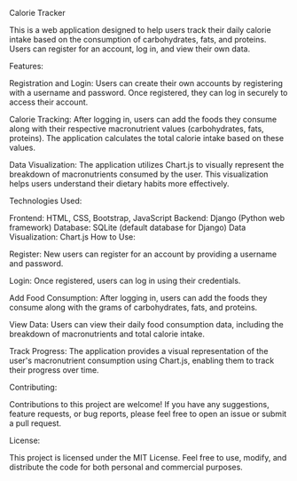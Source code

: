 Calorie Tracker

This is a web application designed to help users track their daily calorie intake based on the consumption of carbohydrates, fats, and proteins. Users can register for an account, log in, and view their own data.

Features:

Registration and Login: Users can create their own accounts by registering with a username and password. Once registered, they can log in securely to access their account.

Calorie Tracking: After logging in, users can add the foods they consume along with their respective macronutrient values (carbohydrates, fats, proteins). The application calculates the total calorie intake based on these values.

Data Visualization: The application utilizes Chart.js to visually represent the breakdown of macronutrients consumed by the user. This visualization helps users understand their dietary habits more effectively.

Technologies Used:

Frontend: HTML, CSS, Bootstrap, JavaScript
Backend: Django (Python web framework)
Database: SQLite (default database for Django)
Data Visualization: Chart.js
How to Use:

Register: New users can register for an account by providing a username and password.

Login: Once registered, users can log in using their credentials.

Add Food Consumption: After logging in, users can add the foods they consume along with the grams of carbohydrates, fats, and proteins.

View Data: Users can view their daily food consumption data, including the breakdown of macronutrients and total calorie intake.

Track Progress: The application provides a visual representation of the user's macronutrient consumption using Chart.js, enabling them to track their progress over time.

Contributing:

Contributions to this project are welcome! If you have any suggestions, feature requests, or bug reports, please feel free to open an issue or submit a pull request.

License:

This project is licensed under the MIT License. Feel free to use, modify, and distribute the code for both personal and commercial purposes.
